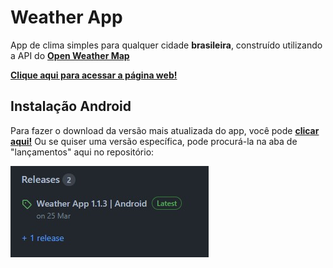 # Weather App

App de clima simples para qualquer cidade **brasileira**, construído utilizando a API do __[Open Weather Map](https://openweathermap.org/)__

__[Clique aqui para acessar a página web!](https://weather-webapp-tau.vercel.app/)__

## Instalação Android

Para fazer o download da versão mais atualizada do app, você pode __[clicar aqui!](https://expo.dev/artifacts/eas/aWiGvTJCTEGZztxRgrtAm7.apk)__ Ou se quiser uma versão específica, pode procurá-la na aba de "lançamentos" aqui no repositório:

![lançamentos](./NativeApp/assets/releases_exemple.jpg)